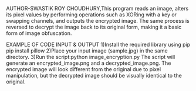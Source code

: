 AUTHOR-SWASTIK ROY CHOUDHURY,This program reads an image, alters its pixel values by performing operations such as XORing with a key or swapping channels, and outputs the encrypted image. The same process is reversed to decrypt the image back to its original form, making it a basic form of image obfuscation.

EXAMPLE OF CODE INPUT & OUTPUT
1)Install the required library using pip
pip install pillow
2)Place your input image (sample.jpg) in the same directory.
3)Run the script:python image_encryption.py
The script will generate an encrypted_image.png and a decrypted_image.png. The encrypted image will look different from the original due to pixel manipulation, but the decrypted image should be visually identical to the original.


